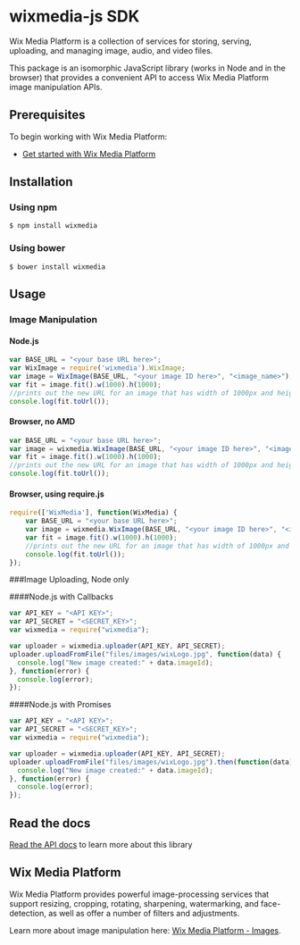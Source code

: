 wixmedia-js SDK
===================

Wix Media Platform is a collection of services for storing, serving, uploading, and managing image, audio, and video files.

This package is an isomorphic JavaScript library (works in Node and in the browser) that provides a convenient API to access Wix Media Platform image manipulation APIs.

## Prerequisites
To begin working with Wix Media Platform:

- [Get started with Wix Media Platform](http://mediacloud.wix.com/dashboard/index.html)


## Installation
### Using npm ###
    $ npm install wixmedia
### Using bower ###
    $ bower install wixmedia


## Usage ##

### Image Manipulation ###
#### Node.js
````javascript
var BASE_URL = "<your base URL here>";
var WixImage = require('wixmedia').WixImage;
var image = WixImage(BASE_URL, "<your image ID here>", "<image_name>");
var fit = image.fit().w(1000).h(1000);
//prints out the new URL for an image that has width of 1000px and height of 1000px
console.log(fit.toUrl());

````

#### Browser, no AMD
````js
var BASE_URL = "<your base URL here>";
var image = wixmedia.WixImage(BASE_URL, "<your image ID here>", "<image_name>");
var fit = image.fit().w(1000).h(1000);
//prints out the new URL for an image that has width of 1000px and height of 1000px
console.log(fit.toUrl());
````

#### Browser, using require.js
````js
require(['WixMedia'], function(WixMedia) {
    var BASE_URL = "<your base URL here>";
    var image = wixmedia.WixImage(BASE_URL, "<your image ID here>", "<image_name>");
    var fit = image.fit().w(1000).h(1000);
    //prints out the new URL for an image that has width of 1000px and height of 1000px
    console.log(fit.toUrl());
});
````

###Image Uploading, Node only

####Node.js with Callbacks
```js
var API_KEY = "<API KEY>";
var API_SECRET = "<SECRET_KEY>";
var wixmedia = require("wixmedia");

var uploader = wixmedia.uploader(API_KEY, API_SECRET);
uploader.uploadFromFile("files/images/wixLogo.jpg", function(data) {
  console.log("New image created:" + data.imageId);
}, function(error) {
  console.log(error);
});

```

####Node.js with Promises
```js
var API_KEY = "<API KEY>";
var API_SECRET = "<SECRET_KEY>";
var wixmedia = require("wixmedia");

var uploader = wixmedia.uploader(API_KEY, API_SECRET);
uploader.uploadFromFile("files/images/wixLogo.jpg").then(function(data) {
  console.log("New image created:" + data.imageId);
}, function(error) {
  console.log(error);
});

```

## Read the docs ##
[Read the API docs](http://wix.github.io/wixmedia-js/) to learn more about this library

## Wix Media Platform ##
Wix Media Platform provides powerful image-processing services that support resizing, cropping, rotating, sharpening, watermarking, and face-detection, as well as offer a number of filters and adjustments.

Learn more about image manipulation here: [Wix Media Platform - Images](http://mediacloud.wix.com/docs/images.html).
